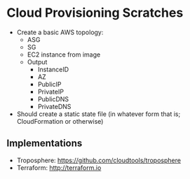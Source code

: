 # Cloud Provisioning Scratches

* Create a basic AWS topology: 
    * ASG
    * SG
    * EC2 instance from image
    * Output
        * InstanceID
        * AZ
        * PublicIP
        * PrivateIP
        * PublicDNS
        * PrivateDNS
* Should create a static state file (in whatever form that is; CloudFormation or otherwise)

## Implementations

* Troposphere: https://github.com/cloudtools/troposphere
* Terraform: http://terraform.io
